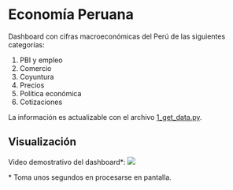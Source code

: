 # Economía Peruana
Dashboard con cifras macroeconómicas del Perú de las siguientes categorías:
1. PBI y empleo
2. Comercio
3. Coyuntura
4. Precios
5. Política económica
6. Cotizaciones

La información es actualizable con el archivo [1_get_data.py](https://github.com/mauricioalvaradoo/indicators/blob/master/1_get_data.py).


## Visualización
Video demostrativo del dashboard*:
![](figures/dashboard.gif)

\* Toma unos segundos en procesarse en pantalla.
